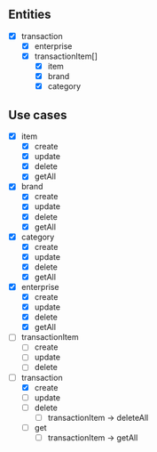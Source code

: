 ## Entities
- [x] transaction
  - [x] enterprise
  - [x] transactionItem[]
    - [x] item
    - [x] brand
    - [x] category

## Use cases
- [x] item
  - [x] create
  - [x] update
  - [x] delete
  - [x] getAll
- [x] brand
  - [x] create
  - [x] update
  - [x] delete
  - [x] getAll
- [x] category
  - [x] create
  - [x] update
  - [x] delete
  - [x] getAll
- [x] enterprise
  - [x] create
  - [x] update
  - [x] delete
  - [x] getAll
- [ ] transactionItem
  - [ ] create
  - [ ] update
  - [ ] delete
- [ ] transaction
  - [x] create
  - [ ] update
  - [ ] delete
    - [ ] transactionItem -> deleteAll
  - [ ] get
    - [ ] transactionItem -> getAll